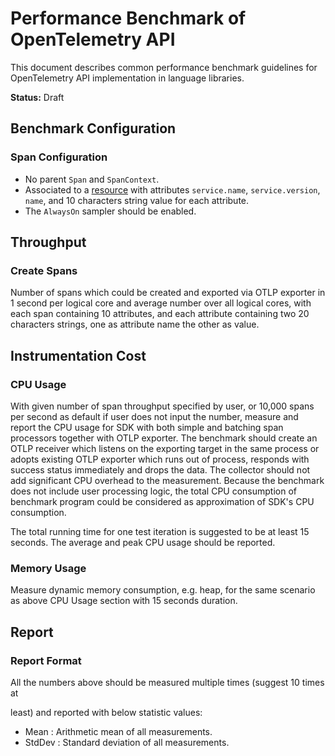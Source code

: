 # Performance Benchmark of OpenTelemetry API

This document describes common performance benchmark guidelines for
OpenTelemetry API implementation in language libraries.

**Status:** Draft

## Benchmark Configuration

### Span Configuration

- No parent `Span` and `SpanContext`.
- Associated to a [resource](overview.md#resources) with attributes
  `service.name`, `service.version`, `name`, and 10 characters string value for
  each attribute.
- The `AlwaysOn` sampler should be enabled.

## Throughput

### Create Spans

Number of spans which could be created and exported via OTLP exporter in 1
second per logical core and average number over all logical cores, with each
span containing 10 attributes, and each attribute containing two 20 characters
strings, one as attribute name the other as value.

## Instrumentation Cost

### CPU Usage

With given number of span throughput specified by user, or 10,000 spans per
second as default if user does not input the number, measure and report the CPU
usage for SDK with both simple and batching span processors together with OTLP
exporter. The benchmark should create an OTLP receiver which listens on the
exporting target in the same process or adopts existing OTLP exporter which runs
out of process, responds with success status immediately and drops the data. The
collector should not add significant CPU overhead to the measurement. Because
the benchmark does not include user processing logic, the total CPU consumption
of benchmark program could be considered as approximation of SDK's CPU
consumption.

The total running time for one test iteration is suggested to be at least 15
seconds. The average and peak CPU usage should be reported.

### Memory Usage

Measure dynamic memory consumption, e.g. heap, for the same scenario as above
CPU Usage section with 15 seconds duration.

## Report

### Report Format

All the numbers above should be measured multiple times (suggest 10 times at

least) and reported with below statistic values:  

- Mean   : Arithmetic mean of all measurements.
- StdDev : Standard deviation of all measurements.
